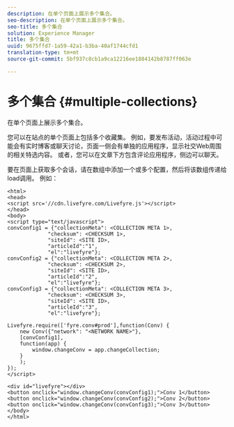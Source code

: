 ```yaml
---
description: 在单个页面上展示多个集合。
seo-description: 在单个页面上展示多个集合。
seo-title: 多个集合
solution: Experience Manager
title: 多个集合
uuid: 9675ffd7-1a59-42a1-b3ba-40af1744cfd1
translation-type: tm+mt
source-git-commit: 5bf937c8cb1a9ca12216ee1884142b8787ff063e

---
```



# 多个集合 {#multiple-collections}

在单个页面上展示多个集合。

您可以在站点的单个页面上包括多个收藏集。 例如，要发布活动，活动过程中可能会有实时博客或聊天讨论，页面一侧会有单独的应用程序，显示社交Web周围的相关特选内容。 或者，您可以在文章下方包含评论应用程序，侧边可以聊天。

要在页面上获取多个会话，请在数组中添加一个或多个配置，然后将该数组传递给load调用。 例如：

```
<html> 
<head> 
<script src='//cdn.livefyre.com/Livefyre.js'></script> 
</head> 
<body> 
<script type="text/javascript"> 
convConfig1 = {"collectionMeta": <COLLECTION META 1>, 
             "checksum": <CHECKSUM 1>, 
             "siteId": <SITE ID>, 
             "articleId":"1", 
             "el":"livefyre"}; 
convConfig2 = {"collectionMeta": <COLLECTION META 2>, 
             "checksum": <CHECKSUM 2>, 
             "siteId": <SITE ID>, 
             "articleId":"2", 
             "el":"livefyre"}; 
convConfig3 = {"collectionMeta": <COLLECTION META 3>, 
             "checksum": <CHECKSUM 3>, 
             "siteId": <SITE ID>, 
             "articleId":"3", 
             "el":"livefyre"}; 
  
Livefyre.require(['fyre.conv#prod'],function(Conv) { 
    new Conv({"network": "<NETWORK NAME>"}, 
    [convConfig1], 
    function(app) {  
        window.changeConv = app.changeCollection; 
    } 
    ); 
}); 
</script> 
  
<div id="livefyre"></div> 
<button onclick="window.changeConv(convConfig1);">Conv 1</button> 
<button onclick="window.changeConv(convConfig2);">Conv 2</button> 
<button onclick="window.changeConv(convConfig3);">Conv 3</button> 
</body> 
</html>
```
